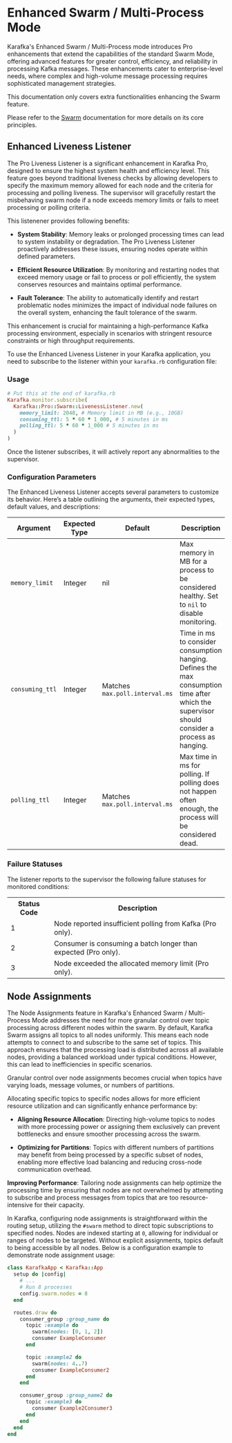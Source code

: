 # Enhanced Swarm / Multi-Process Mode

Karafka's Enhanced Swarm / Multi-Process mode introduces Pro enhancements that extend the capabilities of the standard Swarm Mode, offering advanced features for greater control, efficiency, and reliability in processing Kafka messages. These enhancements cater to enterprise-level needs, where complex and high-volume message processing requires sophisticated management strategies.

This documentation only covers extra functionalities enhancing the Swarm feature.

Please refer to the [Swarm](Swarm-Multi-Process) documentation for more details on its core principles.

## Enhanced Liveness Listener

The Pro Liveness Listener is a significant enhancement in Karafka Pro, designed to ensure the highest system health and efficiency level. This feature goes beyond traditional liveness checks by allowing developers to specify the maximum memory allowed for each node and the criteria for processing and polling liveness. The supervisor will gracefully restart the misbehaving swarm node if a node exceeds memory limits or fails to meet processing or polling criteria.

This listenener provides following benefits:

- **System Stability**: Memory leaks or prolonged processing times can lead to system instability or degradation. The Pro Liveness Listener proactively addresses these issues, ensuring nodes operate within defined parameters.

- **Efficient Resource Utilization**: By monitoring and restarting nodes that exceed memory usage or fail to process or poll efficiently, the system conserves resources and maintains optimal performance.

- **Fault Tolerance**: The ability to automatically identify and restart problematic nodes minimizes the impact of individual node failures on the overall system, enhancing the fault tolerance of the swarm.

This enhancement is crucial for maintaining a high-performance Kafka processing environment, especially in scenarios with stringent resource constraints or high throughput requirements.

To use the Enhanced Liveness Listener in your Karafka application, you need to subscribe to the listener within your `karafka.rb` configuration file:

### Usage

```ruby
# Put this at the end of karafka.rb
Karafka.monitor.subscribe(
  Karafka::Pro::Swarm::LivenessListener.new(
    memory_limit: 2048, # Memory limit in MB (e.g., 10GB)
    consuming_ttl: 5 * 60 * 1_000, # 5 minutes in ms
    polling_ttl: 5 * 60 * 1_000 # 5 minutes in ms
  )
)
```

Once the listener subscribes, it will actively report any abnormalities to the supervisor.

### Configuration Parameters

The Enhanced Liveness Listener accepts several parameters to customize its behavior. Here’s a table outlining the arguments, their expected types, default values, and descriptions:

<table>
  <thead>
    <tr>
      <th>Argument</th>
      <th>Expected Type</th>
      <th>Default</th>
      <th>Description</th>
    </tr>
  </thead>
  <tbody>
    <tr>
      <td><code>memory_limit</code></td>
      <td>Integer</td>
      <td>nil</td>
      <td>Max memory in MB for a process to be considered healthy. Set to <code>nil</code> to disable monitoring.</td>
    </tr>
    <tr>
      <td><code>consuming_ttl</code></td>
      <td>Integer</td>
      <td>Matches <code>max.poll.interval.ms</code></td>
      <td>Time in ms to consider consumption hanging. Defines the max consumption time after which the supervisor should consider a process as hanging.</td>
    </tr>
    <tr>
      <td><code>polling_ttl</code></td>
      <td>Integer</td>
      <td>Matches <code>max.poll.interval.ms</code></td>
      <td>Max time in ms for polling. If polling does not happen often enough, the process will be considered dead.</td>
    </tr>
  </tbody>
</table>

### Failure Statuses

The listener reports to the supervisor the following failure statuses for monitored conditions:

<table>
  <tr>
    <th>Status Code</th>
    <th>Description</th>
  </tr>
  <tr>
    <td>1</td>
    <td>Node reported insufficient polling from Kafka (Pro only).</td>
  </tr>
  <tr>
    <td>2</td>
    <td>Consumer is consuming a batch longer than expected (Pro only).</td>
  </tr>
  <tr>
    <td>3</td>
    <td>Node exceeded the allocated memory limit (Pro only).</td>
  </tr>
</table>

## Node Assignments

The Node Assignments feature in Karafka's Enhanced Swarm / Multi-Process Mode addresses the need for more granular control over topic processing across different nodes within the swarm. By default, Karafka Swarm assigns all topics to all nodes uniformly. This means each node attempts to connect to and subscribe to the same set of topics. This approach ensures that the processing load is distributed across all available nodes, providing a balanced workload under typical conditions. However, this can lead to inefficiencies in specific scenarios.

Granular control over node assignments becomes crucial when topics have varying loads, message volumes, or numbers of partitions. 

Allocating specific topics to specific nodes allows for more efficient resource utilization and can significantly enhance performance by:

- **Aligning Resource Allocation**: Directing high-volume topics to nodes with more processing power or assigning them exclusively can prevent bottlenecks and ensure smoother processing across the swarm.

- **Optimizing for Partitions**: Topics with different numbers of partitions may benefit from being processed by a specific subset of nodes, enabling more effective load balancing and reducing cross-node communication overhead.

**Improving Performance**: Tailoring node assignments can help optimize the processing time by ensuring that nodes are not overwhelmed by attempting to subscribe and process messages from topics that are too resource-intensive for their capacity.

In Karafka, configuring node assignments is straightforward within the routing setup, utilizing the `#swarm` method to direct topic subscriptions to specified nodes. Nodes are indexed starting at `0`, allowing for individual or ranges of nodes to be targeted. Without explicit assignments, topics default to being accessible by all nodes. Below is a configuration example to demonstrate node assignment usage:

```ruby
class KarafkaApp < Karafka::App
  setup do |config|
    # ...
    # Run 8 processes
    config.swarm.nodes = 8
  end

  routes.draw do
    consumer_group :group_name do
      topic :example do
        swarm(nodes: [0, 1, 2])
        consumer ExampleConsumer
      end

      topic :example2 do
        swarm(nodes: 4..7)
        consumer ExampleConsumer2
      end
    end

    consumer_group :group_name2 do
      topic :example3 do
        consumer Example2Consumer3
      end
    end
  end
end
```

